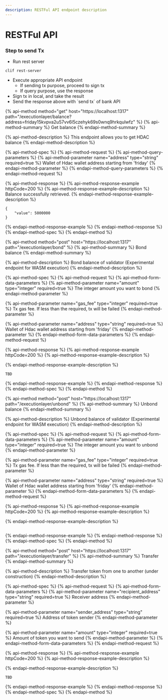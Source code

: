 ```yaml
---
description: RESTFul API endpoint description
---
```


# RESTFul API

### Step to send Tx

* Run rest server

```text
clif rest-server
```

* Execute appropriate API endpoint
  * If sending tx purpose, proceed to sign tx 
  * If query purpose, use the response
* Sign tx in local, and take the result
* Send the response above with \`send tx\` of bank API

{% api-method method="get" host="https://localhost:1317" path="/executionlayer/balance?address=friday15kvpva2u57vv6l5czehyk69s0wnq9hrkqulwfz" %}
{% api-method-summary %}
Get balance
{% endapi-method-summary %}

{% api-method-description %}
This endpoint allows you to get HDAC balance
{% endapi-method-description %}

{% api-method-spec %}
{% api-method-request %}
{% api-method-query-parameters %}
{% api-method-parameter name="address" type="string" required=true %}
Wallet of Hdac wallet address starting from 'friday'
{% endapi-method-parameter %}
{% endapi-method-query-parameters %}
{% endapi-method-request %}

{% api-method-response %}
{% api-method-response-example httpCode=200 %}
{% api-method-response-example-description %}
Balance successfully retrieved.
{% endapi-method-response-example-description %}

```text
{
    "value": 5000000
}
```
{% endapi-method-response-example %}
{% endapi-method-response %}
{% endapi-method-spec %}
{% endapi-method %}

{% api-method method="post" host="https://localhost:1317" path="/executionlayer/bond" %}
{% api-method-summary %}
Bond balance
{% endapi-method-summary %}

{% api-method-description %}
Bond balance of validator \(Experimental endpoint for WASM execution\)
{% endapi-method-description %}

{% api-method-spec %}
{% api-method-request %}
{% api-method-form-data-parameters %}
{% api-method-parameter name="amount" type="integer" required=true %}
The integer amount you want to bond
{% endapi-method-parameter %}

{% api-method-parameter name="gas\_fee" type="integer" required=true %}
Tx gas fee. If less than the required, tx will be failed
{% endapi-method-parameter %}

{% api-method-parameter name="address" type="string" required=true %}
Wallet of Hdac wallet address starting from 'friday'
{% endapi-method-parameter %}
{% endapi-method-form-data-parameters %}
{% endapi-method-request %}

{% api-method-response %}
{% api-method-response-example httpCode=200 %}
{% api-method-response-example-description %}

{% endapi-method-response-example-description %}

```text
TBD
```
{% endapi-method-response-example %}
{% endapi-method-response %}
{% endapi-method-spec %}
{% endapi-method %}

{% api-method method="post" host="https://localhost:1317" path="/executionlayer/unbond" %}
{% api-method-summary %}
Unbond balance
{% endapi-method-summary %}

{% api-method-description %}
Unbond balance of validator \(Experimental endpoint for WASM execution\)
{% endapi-method-description %}

{% api-method-spec %}
{% api-method-request %}
{% api-method-form-data-parameters %}
{% api-method-parameter name="amount" type="integer" required=true %}
The integer amount you want to unbond
{% endapi-method-parameter %}

{% api-method-parameter name="gas\_fee" type="integer" required=true %}
Tx gas fee. If less than the required, tx will be failed
{% endapi-method-parameter %}

{% api-method-parameter name="address" type="string" required=true %}
Wallet of Hdac wallet address starting from 'friday'
{% endapi-method-parameter %}
{% endapi-method-form-data-parameters %}
{% endapi-method-request %}

{% api-method-response %}
{% api-method-response-example httpCode=200 %}
{% api-method-response-example-description %}

{% endapi-method-response-example-description %}

```text

```
{% endapi-method-response-example %}
{% endapi-method-response %}
{% endapi-method-spec %}
{% endapi-method %}

{% api-method method="post" host="https://localhost:1317" path="/executionlayer/transfer" %}
{% api-method-summary %}
Transfer
{% endapi-method-summary %}

{% api-method-description %}
Transfer token from one to another \(under construction\)
{% endapi-method-description %}

{% api-method-spec %}
{% api-method-request %}
{% api-method-form-data-parameters %}
{% api-method-parameter name="recipient\_address" type="string" required=true %}
Receiver address
{% endapi-method-parameter %}

{% api-method-parameter name="sender\_address" type="string" required=true %}
Address of token sender
{% endapi-method-parameter %}

{% api-method-parameter name="amount" type="integer" required=true %}
Amount of token you want to send
{% endapi-method-parameter %}
{% endapi-method-form-data-parameters %}
{% endapi-method-request %}

{% api-method-response %}
{% api-method-response-example httpCode=200 %}
{% api-method-response-example-description %}

{% endapi-method-response-example-description %}

```text
TBD
```
{% endapi-method-response-example %}
{% endapi-method-response %}
{% endapi-method-spec %}
{% endapi-method %}

